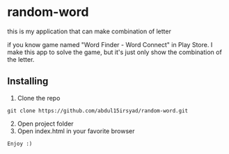 # random-word
this is  my application that can make combination of letter

if you know game named "Word Finder - Word Connect" in Play Store. I make this app to solve the game, but it's just only show the combination of the letter.

## Installing
1. Clone the repo
```
git clone https://github.com/abdul15irsyad/random-word.git
```
2. Open project folder
3. Open index.html in your favorite browser
```
Enjoy :)
```
